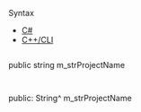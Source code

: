 Syntax

* [C#](#i-syntax-CS)
* [C++/CLI](#i-syntax-CPP2005)

```
```
public string m_strProjectName
```
```

```
```
public:
String^ m_strProjectName
```
```

